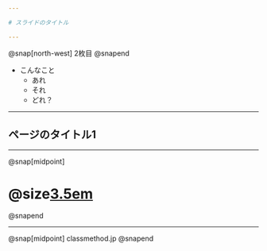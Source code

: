 ```yaml
---

# スライドのタイトル

---
```


@snap[north-west]
2枚目
@snapend

* こんなこと
    * あれ
    * それ
    * どれ？

---

## ページのタイトル1

---

@snap[midpoint]
# @size[3.5em](OK)
@snapend

---

@snap[midpoint]
classmethod.jp
@snapend
